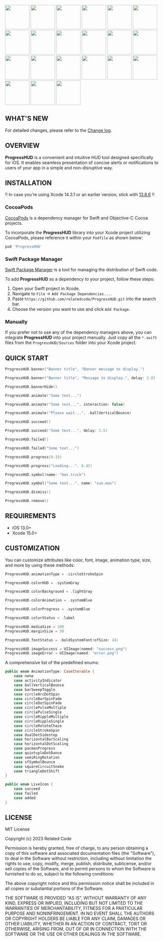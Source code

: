 <img src="https://related.chat/hud/z01.gif" width="80"> <img src="https://related.chat/hud/z02.gif" width="80"> <img src="https://related.chat/hud/z03.gif" width="80"> <img src="https://related.chat/hud/z04.gif" width="80"> <img src="https://related.chat/hud/z05.gif" width="80"> <img src="https://related.chat/hud/z06.gif" width="80"> <img src="https://related.chat/hud/z07.gif" width="80"> <img src="https://related.chat/hud/z08.gif" width="80"> <img src="https://related.chat/hud/z09.gif" width="80"> <img src="https://related.chat/hud/z10.gif" width="80"> <img src="https://related.chat/hud/z11.gif" width="80"> <img src="https://related.chat/hud/z12.gif" width="80"> <img src="https://related.chat/hud/z13.gif" width="80"> <img src="https://related.chat/hud/z14.gif" width="80"> <img src="https://related.chat/hud/z15.gif" width="80"> <img src="https://related.chat/hud/z16.gif" width="80"> <img src="https://related.chat/hud/z17.gif" width="80"> <img src="https://related.chat/hud/z18.gif" width="80"> <img src="https://related.chat/hud/z19.gif" width="80"> <img src="https://related.chat/hud/z20.gif" width="80"> <img src="https://related.chat/hud/z21.gif" width="80">

## WHAT'S NEW

For detailed changes, please refer to the [Change log](CHANGELOG.md).

## OVERVIEW

**ProgressHUD** is a convenient and intuitive HUD tool designed specifically for iOS. It enables seamless presentation of concise alerts or notifications to users of your app in a simple and non-disruptive way.

## INSTALLATION

‼️ In case you're using Xcode 14.3.1 or an earlier version, stick with [13.8.6](https://github.com/relatedcode/ProgressHUD/releases/tag/13.8.6) ‼️

### CocoaPods

[CocoaPods](https://cocoapods.org) is a dependency manager for Swift and Objective-C Cocoa projects.

To incorporate the **ProgressHUD** library into your Xcode project utilizing CocoaPods, please reference it within your `Podfile` as shown below:

```ruby
pod 'ProgressHUD'
```

### Swift Package Manager

[Swift Package Manager](https://swift.org/package-manager) is a tool for managing the distribution of Swift code.

To add **ProgressHUD** as a dependency to your project, follow these steps:

1. Open your Swift project in Xcode.
2. Navigate to `File` -> `Add Package Dependencies...`.
3. Paste `https://github.com/relatedcode/ProgressHUD.git` into the search bar.
4. Choose the version you want to use and click `Add Package`.

### Manually

If you prefer not to use any of the dependency managers above, you can integrate **ProgressHUD** into your project manually. Just copy all the `*.swift` files from the `ProgressHUD/Sources` folder into your Xcode project.

## QUICK START

```swift
ProgressHUD.banner("Banner title", "Banner message to display.")
```

```swift
ProgressHUD.banner("Banner title", "Message to display.", delay: 2.0)
```

```swift
ProgressHUD.bannerHide()
```

```swift
ProgressHUD.animate("Some text...")
```

```swift
ProgressHUD.animate("Some text...", interaction: false)
```

```swift
ProgressHUD.animate("Please wait...", .ballVerticalBounce)
```

```swift
ProgressHUD.succeed()
```

```swift
ProgressHUD.succeed("Some text...", delay: 1.5)
```

```swift
ProgressHUD.failed()
```

```swift
ProgressHUD.failed("Some text...")
```

```swift
ProgressHUD.progress(0.15)
```

```swift
ProgressHUD.progress("Loading...", 0.42)
```

```swift
ProgressHUD.symbol(name: "box.truck")
```

```swift
ProgressHUD.symbol("Some text...", name: "sun.max")
```

```swift
ProgressHUD.dismiss()
```

```swift
ProgressHUD.remove()
```

## REQUIREMENTS

- iOS 13.0+
- Xcode 15.0+

## CUSTOMIZATION

You can customize attributes like color, font, image, animation type, size, and more by using these methods:

```swift
ProgressHUD.animationType = .circleStrokeSpin
```

```swift
ProgressHUD.colorHUD = .systemGray
```

```swift
ProgressHUD.colorBackground = .lightGray
```

```swift
ProgressHUD.colorAnimation = .systemBlue
```

```swift
ProgressHUD.colorProgress = .systemBlue
```

```swift
ProgressHUD.colorStatus = .label
```

```swift
ProgressHUD.mediaSize = 100
ProgressHUD.marginSize = 50
```

```swift
ProgressHUD.fontStatus = .boldSystemFont(ofSize: 24)
```

```swift
ProgressHUD.imageSuccess = UIImage(named: "success.png")
ProgressHUD.imageError = UIImage(named: "error.png")
```

A comprehensive list of the predefined enums:

```swift
public enum AnimationType: CaseIterable {
	case none
	case activityIndicator
	case ballVerticalBounce
	case barSweepToggle
	case circleArcDotSpin
	case circleBarSpinFade
	case circleDotSpinFade
	case circlePulseMultiple
	case circlePulseSingle
	case circleRippleMultiple
	case circleRippleSingle
	case circleRotateChase
	case circleStrokeSpin
	case dualDotSidestep
	case horizontalBarScaling
	case horizontalDotScaling
	case pacmanProgress
	case quintupleDotDance
	case semiRingRotation
	case sfSymbolBounce
	case squareCircuitSnake
	case triangleDotShift
}
```

```swift
public enum LiveIcon {
	case succeed
	case failed
	case added
}
```

## LICENSE

MIT License

Copyright (c) 2023 Related Code

Permission is hereby granted, free of charge, to any person obtaining a copy
of this software and associated documentation files (the "Software"), to deal
in the Software without restriction, including without limitation the rights
to use, copy, modify, merge, publish, distribute, sublicense, and/or sell
copies of the Software, and to permit persons to whom the Software is
furnished to do so, subject to the following conditions:

The above copyright notice and this permission notice shall be included in all
copies or substantial portions of the Software.

THE SOFTWARE IS PROVIDED "AS IS", WITHOUT WARRANTY OF ANY KIND, EXPRESS OR
IMPLIED, INCLUDING BUT NOT LIMITED TO THE WARRANTIES OF MERCHANTABILITY,
FITNESS FOR A PARTICULAR PURPOSE AND NONINFRINGEMENT. IN NO EVENT SHALL THE
AUTHORS OR COPYRIGHT HOLDERS BE LIABLE FOR ANY CLAIM, DAMAGES OR OTHER
LIABILITY, WHETHER IN AN ACTION OF CONTRACT, TORT OR OTHERWISE, ARISING FROM,
OUT OF OR IN CONNECTION WITH THE SOFTWARE OR THE USE OR OTHER DEALINGS IN THE
SOFTWARE.
